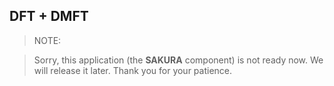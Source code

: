 ## DFT + DMFT

> NOTE:

> Sorry, this application (the **SAKURA** component) is not ready now. We will release it later. Thank you for your patience.